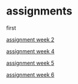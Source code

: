 
# assignments
first

[assignment week 2](https://github.com/wardstolk/assignments/blob/master/Assignment_week_2%20(1).ipynb)

[assignment week 4](https://github.com/wardstolk/assignments/blob/master/Assignment_week_4.ipynb)

[assignment week 5](https://github.com/wardstolk/assignments/blob/master/Assignment_week_5.ipynb)

[assignment week 6](https://github.com/wardstolk/assignments/blob/master/assignment4.ipynb)
